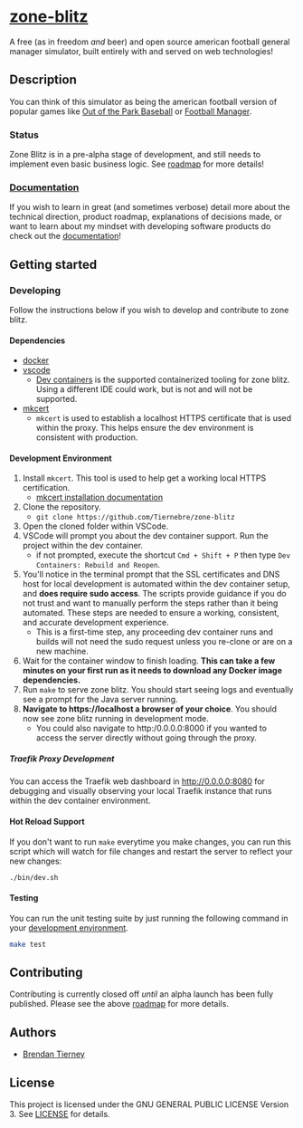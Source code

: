 # [zone-blitz](https://zoneblitz.app/)

A free (as in freedom _and_ beer) and open source american football general manager simulator, built entirely with and served on web technologies!

## Description

You can think of this simulator as being the american football version of popular games like
[Out of the Park Baseball](https://www.ootpdevelopments.com/out-of-the-park-baseball-home/) or
[Football Manager](https://www.footballmanager.com/).

### Status

Zone Blitz is in a pre-alpha stage of development, and still needs to implement even basic
business logic. See [roadmap](./docs/roadmap.md) for more details!

### [Documentation](./docs/README.md)

If you wish to learn in great (and sometimes verbose) detail more about the technical direction, product roadmap, explanations of decisions made, or
want to learn about my mindset with developing software products do check out the [documentation](./docs/README.md)!

## Getting started

### Developing

Follow the instructions below if you wish to develop and contribute to zone blitz.

#### Dependencies

- [docker](https://www.docker.com/products/docker-desktop/)
- [vscode](https://code.visualstudio.com/)
  - [Dev containers](https://code.visualstudio.com/docs/devcontainers/containers) is the supported containerized tooling for zone blitz. Using a different IDE could work, but is not and will not be supported.
- [mkcert](https://github.com/FiloSottile/mkcert)
  - `mkcert` is used to establish a localhost HTTPS certificate that is used within the proxy. This helps ensure the dev environment is consistent with production.

#### Development Environment

1. Install `mkcert`. This tool is used to help get a working local HTTPS certification.
   - [mkcert installation documentation](https://github.com/FiloSottile/mkcert?tab=readme-ov-file#installation)
2. Clone the repository.
   - `git clone https://github.com/Tiernebre/zone-blitz`
3. Open the cloned folder within VSCode.
4. VSCode will prompt you about the dev container support. Run the project within the dev container.
   - if not prompted, execute the shortcut `Cmd + Shift + P` then type `Dev Containers: Rebuild and Reopen`.
5. You'll notice in the terminal prompt that the SSL certificates and DNS host for local development is automated within the dev container setup, and **does require sudo access**. The scripts provide guidance if you do not trust and want to manually perform the steps rather than it being automated. These steps are needed to ensure a working, consistent, and accurate development experience.
   - This is a first-time step, any proceeding dev container runs and builds will not need the sudo request unless you re-clone or are on a new machine.
6. Wait for the container window to finish loading. **This can take a few minutes on your first run as it needs to download any Docker image dependencies.**
7. Run `make` to serve zone blitz. You should start seeing logs and eventually see a prompt for the Java server running.
8. **Navigate to https://localhost a browser of your choice**. You should now see zone blitz running in development mode.
   - You could also navigate to http:/0.0.0.0:8000 if you wanted to access the server directly without going through the proxy.

##### Traefik Proxy Development

You can access the Traefik web dashboard in http://0.0.0.0:8080 for debugging and visually observing your local Traefik instance that runs within the dev container environment.

#### Hot Reload Support

If you don't want to run `make` everytime you make changes, you can run this script which will watch for file changes
and restart the server to reflect your new changes:

```sh
./bin/dev.sh
```

#### Testing

You can run the unit testing suite by just running the following command in your [development environment](#environment).

```sh
make test
```

## Contributing

Contributing is currently closed off _until_ an alpha launch has been fully published. Please see the above [roadmap](./docs/roadmap.md) for more details.

## Authors

- [Brendan Tierney](https://tiernebre.com)

## License

This project is licensed under the GNU GENERAL PUBLIC LICENSE Version 3. See [LICENSE](LICENSE) for details.

